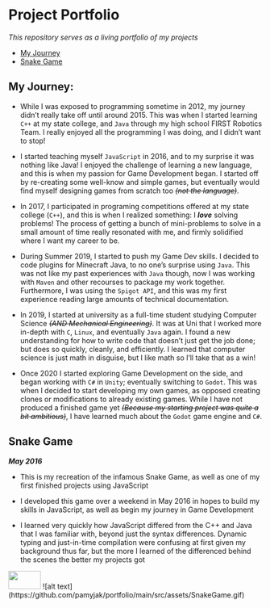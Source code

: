 # Project Portfolio
*This repository serves as a living portfolio of my projects*

- [My Journey](#my-journey)
- [Snake Game](#snake-game)

## **My Journey:**
- While I was exposed to programming sometime in 2012, my journey didn’t really take off until around 2015. This was when I started learning ```C++``` at my state college, and ```Java``` through my high school FIRST Robotics Team. I really enjoyed all the programming I was doing, and I didn’t want to stop!

- I started teaching myself ```JavaScript``` in 2016, and to my surprise it was nothing like Java! I enjoyed the challenge of learning a new language, and this is when my passion for Game Development began. I started off by re-creating some well-know and simple games, but eventually would find myself designing games from scratch too *~~(not the language)~~*. 

- In 2017, I participated in programing competitions offered at my state college (```C++```), and this is when I realized something: I ***love*** solving problems! The process of getting a bunch of mini-problems to solve in a small amount of time really resonated with me, and firmly solidified where I want my career to be.

- During Summer 2019, I started to push my Game Dev skills. I decided to code plugins for Minecraft Java, to no one’s surprise using ```Java```. This was not like my past experiences with ```Java``` though, now I was working with ```Maven``` and other recourses to package my work together. Furthermore, I was using the ```Spigot API```, and this was my first experience reading large amounts of technical documentation.

- In 2019, I started at university as a full-time student studying Computer Science *~~(AND Mechanical Engineering)~~*. It was at Uni that I worked more in-depth with ```C```, ```Linux```, and eventually ```Java``` again. I found a new understanding for how to write code that doesn’t just get the job done; but does so quickly, cleanly, and efficiently. I learned that computer science is just math in disguise, but I like math so I’ll take that as a win!

- Once 2020 I started exploring Game Development on the side, and began working with ```C#``` in ```Unity```; eventually switching to ```Godot```. This was when I decided to start developing my own games, as opposed creating clones or modifications to already existing games. While I have not produced a finished game yet *~~(Because my starting project was quite a bit ambitious)~~*, I have learned much about the ```Godot``` game engine and ```C#```. 


## **Snake Game**
***May 2016***
- This is my recreation of the infamous Snake Game, as well as one of my first finished projects using JavaScript

- I developed this game over a weekend in May 2016 in hopes to build my skills in JavaScript, as well as begin my journey in Game Development

- I learned very quickly how JavaScript differed from the C++ and Java that I was familiar with, beyond just the syntax differences. Dynamic typing and just-in-time compilation were confusing at first given my background thus far, but the more I learned of the differenced behind the scenes the better my projects got

<img src="https://github.com/pamyjak/portfolio/blob/main/src/assets/SnakeGame.gif" width="64" height="36" />
![alt text](https://github.com/pamyjak/portfolio/main/src/assets/SnakeGame.gif)






















